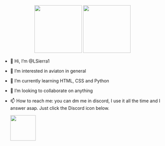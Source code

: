 <div align="center">
  <img height="150em" src="https://github-readme-stats.vercel.app/api?username=LSierra1&show_icons=true&theme=dark&include_all_commits=true&count_private=true"/>
  <img height="150em" src="https://github-readme-stats.vercel.app/api/top-langs/?username=LSierra1&layout=compact&langs_count=7&theme=dark"/>
</div>

  - 👋 Hi, I’m @LSierra1
- 👀 I’m interested in aviaton in general
- 🌱 I’m currently learning HTML, CSS and Python
- 💞️ I’m looking to collaborate on anything
- 📫 How to reach me: you can dm me in discord, I use it all the time and I answer asap. Just click the Discord icon below.

  <a href="https://discordapp.com/users/916018769342648330"><img src="https://img.icons8.com/nolan/64/discord-logo.png" height="80px"></a>
